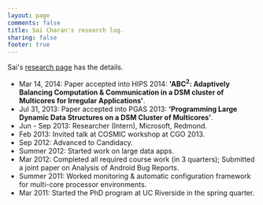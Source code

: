 ```yaml
---
layout: page
comments: false
title: Sai Charan's research log.
sharing: false
footer: true
---
```


Sai's [research page](/research/) has the details.

- Mar 14, 2014: Paper accepted into HIPS 2014: __'ABC<sup>2</sup>: Adaptively Balancing Computation & Communication in a DSM cluster of Multicores for Irregular Applications'__.
- Jul 31, 2013: Paper accepted into PGAS 2013: __'Programming Large Dynamic Data Structures on a DSM Cluster of Multicores'__.
- Jun - Sep 2013: Researcher (Intern), Microsoft, Redmond.
- Feb 2013: Invited talk at COSMIC workshop at CGO 2013.
- Sep 2012: Advanced to Candidacy.
- Summer 2012: Started work on large data apps.
- Mar 2012: Completed all required course work (in 3 quarters); Submitted a joint paper on Analysis of Android Bug Reports.
- Summer 2011: Worked monitoring & automatic configuration framework for multi-core processor environments.
- Mar 2011: Started the PhD program at UC Riverside in the spring quarter.

